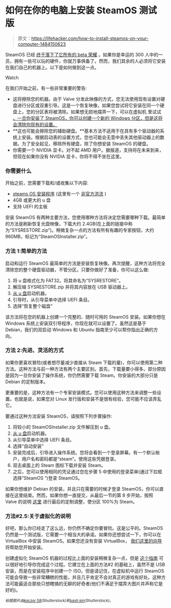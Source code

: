 # 如何在你的电脑上安装 SteamOS 测试版

> 原文：<https://lifehacker.com/how-to-install-steamos-on-your-computer-1484150623>

SteamOS 已经 [终于落下了它所有的 beta 荣耀](https://lifehacker.com/steamos-beta-is-available-for-download-1482911466) 。如果你是幸运的 300 人中的一员，拥有一些可以玩的硬件，你就万事俱备了。然而，我们其余的人必须将它安装在我们自己的机器上。以下是如何做到这一点。

Watch

在我们开始之前，有一些非常重要的警告:

*   这将擦除您的机器。由于 Valve 分发此映像的方式，您无法使用现有设置对硬盘进行分区或双重引导。这是一个恢复映像，如果您尝试将它安装在同一个硬盘上，您的分区表将被清除。如果想无损地摆弄一下，可以在虚拟机 里试试 [。一旦你安装了 SteamOS，你可以创建一个新的 Windows 分区，但是这将会清除你现有的设置。](http://steamcommunity.com/sharedfiles/filedetails/?id=204085700#-1)
*   **这也可能会擦除您的辅助硬盘。**基本方法不适用于在具有多个驱动器的系统上安装。根据启动表的设置方式，您也可能会无意中丢失其他驱动器上的数据。为了安全起见，移除所有硬盘，除了你想安装 SteamOS 的硬盘。
*   你需要一个 NVIDIA 显卡。对不起 AMD 用户。据报道，支持将在未来到来，但现在如果你没有 NVIDIA 显卡，你将不得不坐在这里。

### 你需要什么

开始之前，您需要下载和/或收集以下内容:

*   [steams OS 安装程序](http://repo.steampowered.com/download/) (这里有一个 [非官方洪流](http://magnet/?xt=urn:btih:1e4dae83371ba704d5d89e1828068ef0c4151e32&dn=SteamOSInstaller.zip&tr=udp%3A%2F%2Ftracker.openbittorrent.com%3A80%2Fannounce&tr=udp%3A%2F%2Ftracker.publicbt.com%3A80%2Fannounce) )
*   4GB 或更大的 u 盘
*   支持 UEFI 的主板

安装 SteamOS 有两种主要方法，您使用哪种方法将决定您需要哪种下载。最简单的方法是刷新恢复光盘映像，下载大约 2.4GB(在上面的链接中称为“SYSRESTORE.zip”)。稍微复杂一点的方法有所有有趣的专家按钮，大约 960MB，标记为“SteamOSInstaller.zip”。

### 方法 1:简单的方法

启动和运行 SteamOS 最简单的方法是安装恢复映像。再次提醒，这种方法将完全清除您的整个硬盘驱动器，不管分区。只要你做好了准备，你可以这么做:

1.  将 u 盘格式化为 FAT32。将其命名为“SYSRESTORE”。
2.  解压缩 SYSRESTORE.zip 并将其内容放在 USB 驱动器上。
3.  [从 u 盘](http://lifehacker.com/how-to-boot-from-a-usb-drive-or-cd-on-any-computer-5991848)启动机器。
4.  引导时，从引导菜单中选择 UEFI 条目。
5.  选择“恢复整个磁盘”

该方法将在您的机器上创建一个完整的、随时可用的 SteamOS 安装。如果你想在 Windows 系统上安装双引导程序，你现在就可以设置了。虽然这是基于 Debian，我们的双启动 Windows 和 Ubuntu 指南至少可以帮你指出正确的方向。

### 方法 2:先进、灵活的方式

如果你更喜欢冒险(或者想尽量减少直接从 Steam 下载的量)，你可以使用第二种方法。这种方法与前一种方法有两个主要区别。首先，下载量要小得多。部分原因是因为一旦你安装了操作系统，你仍然需要下载 Steam。你安装的大部分只是 Debian 的定制版本。

更重要的是，这种方法有一个专家安装模式。您可以使用这种方法来调整一些设置。也就是说，如果您对 Linux 发行版和安装不是很有经验，您可能不应该弄乱它。

要通过这种方法安装 SteamOS，请按照下列步骤操作:

1.  将较小的 SteamOSInstaller.zip 文件解压到 u 盘。
2.  [从 u 盘](http://lifehacker.com/how-to-boot-from-a-usb-drive-or-cd-on-any-computer-5991848)启动机器。
3.  从引导菜单中选择 UEFI 条目。
4.  选择“自动安装”
5.  安装完成后，引导进入操作系统。您将会看到一个登录屏幕。有一个默认帐户，用户名和密码都是“steam”。使用这些凭据登录。
6.  双击桌面上的 Steam 图标下载并安装 Steam。
7.  之后，您可以使用相同的凭证通过您在步骤 5 中使用的登录菜单(通过下拉框选择“SteamOS ”)登录 SteamOS。

如果你想维护 Debian 的安装，并且只在需要的时候才登录 SteamOS，你可以直接在这里结束。然而，如果你想一直提交，从最后一节的第 8 步开始，按照 Valve 的说明 [这里](http://store.steampowered.com/steamos/buildyourown) 进行最后的定制调整，使分区 100%为 Steam。

### 方法#2.5:关于虚拟化的说明

好吧，那么你已经走了这么远，你仍然不确定你要冒险。这是公平的。SteamOS 仍然是一个测试版，它需要一个相当大的承诺。如果你还想尝试一下，你可以在 VirtualBox 中安装 SteamOS。如果您还没有安装 VirtualBox， [我们这里的向导](https://lifehacker.com/the-beginners-guide-to-creating-virtual-machines-with-v-5204434) 将帮助您开始安装。

创建虚拟化 SteamOS 机器的过程比上面的安装稍微复杂一点，但是 [这个指南](http://steamcommunity.com/sharedfiles/filedetails/?id=204085700#-1) 可以很好地引导你完成这个过程。它建立在上面的方法#2 的基础上，虽然不是 USB 安装，而是在安装程序中创建一个 ISO。但是请记住，在虚拟机中运行 SteamOS 可能会导致一些非常糟糕的性能，并且几乎肯定不会对真正的游戏有好处。这种方法可能最适合那些只想瞎搞的无聊的好奇者(他们不满足于摆弄大图片并声称它是好的)。

<small>*标题图片由*</small>[<small>*kaczor 58*</small>](http://www.shutterstock.com/pic.mhtml?id=49295692)<small>*(Shutterstock)和*</small>[<small>*sash kin*</small>](http://www.shutterstock.com/pic.mhtml?id=131230868)<small>*(Shutterstock)。*</small>